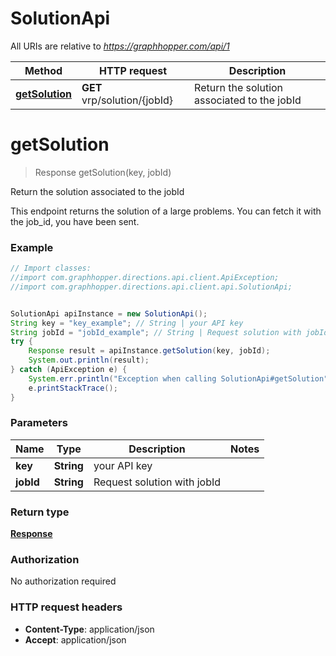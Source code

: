 # SolutionApi

All URIs are relative to *https://graphhopper.com/api/1*

Method | HTTP request | Description
------------- | ------------- | -------------
[**getSolution**](SolutionApi.md#getSolution) | **GET** vrp/solution/{jobId} | Return the solution associated to the jobId


<a name="getSolution"></a>
# **getSolution**
> Response getSolution(key, jobId)

Return the solution associated to the jobId

This endpoint returns the solution of a large problems. You can fetch it with the job_id, you have been sent. 

### Example
```java
// Import classes:
//import com.graphhopper.directions.api.client.ApiException;
//import com.graphhopper.directions.api.client.api.SolutionApi;


SolutionApi apiInstance = new SolutionApi();
String key = "key_example"; // String | your API key
String jobId = "jobId_example"; // String | Request solution with jobId
try {
    Response result = apiInstance.getSolution(key, jobId);
    System.out.println(result);
} catch (ApiException e) {
    System.err.println("Exception when calling SolutionApi#getSolution");
    e.printStackTrace();
}
```

### Parameters

Name | Type | Description  | Notes
------------- | ------------- | ------------- | -------------
 **key** | **String**| your API key |
 **jobId** | **String**| Request solution with jobId |

### Return type

[**Response**](Response.md)

### Authorization

No authorization required

### HTTP request headers

 - **Content-Type**: application/json
 - **Accept**: application/json

